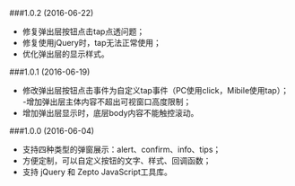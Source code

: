 ###1.0.2 (2016-06-22)
+ 修复弹出层按钮点击tap点透问题；
+ 修复使用jQuery时，tap无法正常使用；
+ 优化弹出层的显示样式。

###1.0.1 (2016-06-19)
+ 修改弹出层按钮点击事件为自定义tap事件（PC使用click，Mibile使用tap）；
-增加弹出层主体内容不超出可视窗口高度限制；
+ 增加弹出层显示时，底层body内容不能触控滚动。

###1.0.0 (2016-06-04)
+ 支持四种类型的弹窗展示：alert、confirm、info、tips；
+ 方便定制，可以自定义按钮的文字、样式、回调函数；
+ 支持 jQuery 和 Zepto JavaScript工具库。
